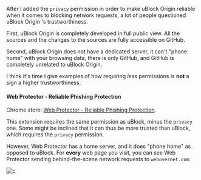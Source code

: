 After I added the `privacy` permission in order to make uBlock Origin  reliable when it comes to blocking network requests, a lot of people questioned uBlock Origin 's trustworthiness.

First, uBlock Origin is completely developed in full public view. All the sources and the changes to the sources are fully accessible on GitHub.


Second, uBlock Origin does not have a dedicated server, it can't "phone home" with your browsing data, there is only GitHub, and GitHub is completely unrelated to uBlock Origin.

I think it's time I give examples of how requiring _less_ permissions is **not** a sign a higher trustworthiness.

#### Web Protector - Reliable Phishing Protection

Chrome store: [Web Protector - Reliable Phishing Protection](https://chrome.google.com/webstore/detail/web-protector-reliable-ph/kfecnpmgnlnbmipaogfhoacoioifjgko).

This extension requires the same permission as uBlock, minus the `privacy` one. Some might be inclined that it can thus be more trusted than uBlock, which requires the `privacy` permission.

However, Web Protector has a home server, and it does "phone home" as opposed to uBlock. For **every** web page you visit, you can see Web Protector sending behind-the-scene network requests to `webovernet.com`:

![c](https://cloud.githubusercontent.com/assets/585534/8253895/fe92dd8c-1661-11e5-9134-5c2b9159a57c.png)
